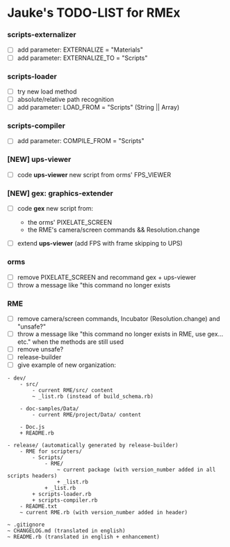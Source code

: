 # Jauke's TODO-LIST for RMEx

### scripts-externalizer

- [ ] add parameter: EXTERNALIZE = "Materials"
- [ ] add parameter: EXTERNALIZE_TO = "Scripts"

### scripts-loader

- [ ] try new load method
- [ ] absolute/relative path recognition
- [ ] add parameter: LOAD_FROM = "Scripts" (String || Array)

### scripts-compiler

- [ ] add parameter: COMPILE_FROM = "Scripts"

### [NEW] ups-viewer

- [ ] code **ups-viewer** new script from orms' FPS_VIEWER

### [NEW] gex: graphics-extender

- [ ] code **gex** new script from:

  - the orms' PIXELATE_SCREEN
  - the RME's camera/screen commands && Resolution.change
      
- [ ] extend **ups-viewer** (add FPS with frame skipping to UPS)

### orms

- [ ] remove PIXELATE_SCREEN and recommand gex + ups-viewer
- [ ] throw a message like "this command no longer exists

### RME

- [ ] remove camera/screen commands, Incubator (Resolution.change) and "unsafe?"
- [ ] throw a message like "this command no longer exists in RME, use gex... etc." when the methods are still used
- [ ] remove unsafe?
- [ ] release-builder
- [ ] give example of new organization:
```
- dev/
    - src/
        - current RME/src/ content
        ~ _list.rb (instead of build_schema.rb)

    - doc-samples/Data/
        - current RME/project/Data/ content

    - Doc.js        
    + README.rb

- release/ (automatically generated by release-builder)
    - RME for scripters/
        - Scripts/
            - RME/
                ~ current package (with version_number added in all scripts headers)
                + _list.rb
            + _list.rb
        + scripts-loader.rb
        + scripts-compiler.rb
    - README.txt
    ~ current RME.rb (with version_number added in header)

~ .gitignore
~ CHANGELOG.md (translated in english)
~ README.rb (translated in english + enhancement)
```
